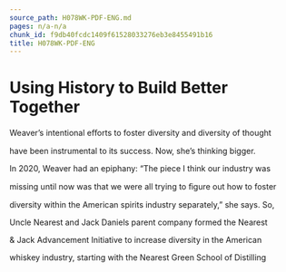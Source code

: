 ```yaml
---
source_path: H078WK-PDF-ENG.md
pages: n/a-n/a
chunk_id: f9db40fcdc1409f61528033276eb3e8455491b16
title: H078WK-PDF-ENG
---
```

# Using History to Build Better Together

Weaver’s intentional eﬀorts to foster diversity and diversity of thought

have been instrumental to its success. Now, she’s thinking bigger.

In 2020, Weaver had an epiphany: “The piece I think our industry was

missing until now was that we were all trying to ﬁgure out how to foster

diversity within the American spirits industry separately,” she says. So,

Uncle Nearest and Jack Daniels parent company formed the Nearest

& Jack Advancement Initiative to increase diversity in the American

whiskey industry, starting with the Nearest Green School of Distilling

